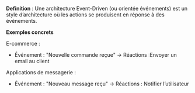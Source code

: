 **Definition** : Une architecture Event-Driven (ou orientée événements) est un style d’architecture où les actions se produisent en réponse à des événements.


**Exemples concrets**

E-commerce :
- Événement : "Nouvelle commande reçue" -> Réactions :Envoyer un email au client

Applications de messagerie :
- Événement : "Nouveau message reçu" -> Réactions : Notifier l’utilisateur

